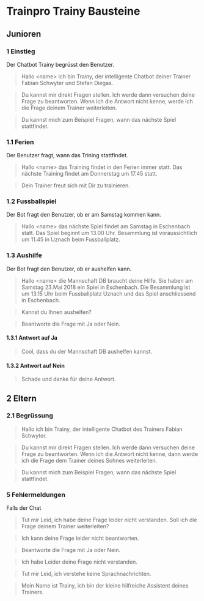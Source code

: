# Trainpro Trainy Bausteine
## Junioren
### 1 Einstieg 

Der Chatbot Trainy begrüsst den Benutzer.

> Hallo \<name\> ich bin Trainy, der intelligente Chatbot deiner Trainer Fabian Schwyter und Stefan Diegas.

> Du kannst mir direkt Fragen stellen. Ich werde dann versuchen deine Frage zu beantworten. Wenn ich die Antwort nicht kenne, werde ich die Frage deinem Trainer weiterleiten.

> Du kannst mich zum Beispiel Fragen, wann das nächste Spiel stattfindet.

### 1.1 Ferien 
Der Benutzer fragt, wann das Trining stattfindet.
> Hallo \<name\> das Training findet in den Ferien immer statt. Das nächste Training findet am Donnerstag um 17.45 statt.

> Dein Trainer freut sich mit Dir zu trainieren.

### 1.2 Fussballspiel
Der Bot fragt den Benutzer, ob er am Samstag kommen kann.
> Hallo \<name\> das nächste Spiel findet am Samstag in Eschenbach statt. Das Spiel beginnt um 13.00 Uhr. Besammlung ist voraussichtlich um 11.45 in Uznach beim Fussballplatz.

### 1.3 Aushilfe
Der Bot fragt den Benutzer, ob er aushelfen kann.
> Hallo \<name\> die Mannschaft DB braucht deine Hilfe. Sie haben am Samstag 23.Mai 2018 ein Spiel in Eschenbach. Die Besammlung ist um 13.15 Uhr beim Fussballplatz Uznach und das Spiel anschliessend in Eschenbach.

> Kannst du Ihnen aushelfen?

> Beantworte die Frage mit Ja oder Nein.

#### 1.3.1 Antwort auf Ja

> Cool, dass du der Mannschaft DB aushelfen kannst.

#### 1.3.2 Antwort auf Nein

> Schade und danke für deine Antwort.

## 2 Eltern

### 2.1 Begrüssung

> Hallo ich bin Trainy, der intelligente Chatbot des Trainers Fabian Schwyter.

> Du kannst mir direkt Fragen stellen. Ich werde dann versuchen deine Frage zu beantworten. Wenn ich die Antwort nicht kenne, dann werde ich die Frage dem Trainer deines Sohnes weiterleiten.

> Du kannst mich zum Beispiel Fragen, wann das nächste Spiel stattfindet.


### 5 Fehlermeldungen
Falls der Chat
> Tut mir Leid, ich habe deine Frage leider nicht verstanden. Soll ich die Frage deinem Trainer weiterleiten? 

> Ich kann deine Frage leider nicht beantworten.

> Beantworte die Frage mit Ja oder Nein.

> Ich habe Leider deine Frage nicht verstanden.

>Tut mir Leid, ich verstehe keine Sprachnachrichten.

>Mein Name ist Trainy, ich bin der kleine hilfreiche Assistent deines Trainers.





